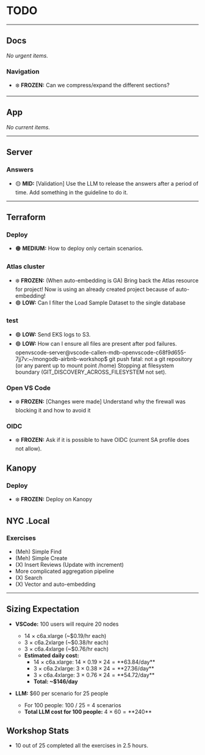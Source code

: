 # TODO

---

## Docs

*No urgent items.*

### Navigation
- ❄️ **FROZEN:** Can we compress/expand the different sections?

---

## App

*No current items.*

---

## Server

### Answers
- 🟡 **MID:** [Validation] Use the LLM to release the answers after a period of time. Add something in the guideline to do it.

---

## Terraform

### Deploy
- 🟠 **MEDIUM:** How to deploy only certain scenarios.

### Atlas cluster
- ❄️ **FROZEN:** (When auto-embedding is GA) Bring back the Atlas resource for project! Now is using an already created project because of auto-embedding!
- 🟢 **LOW:** Can I filter the Load Sample Dataset to the single database

### test
- 🟢 **LOW:** Send EKS logs to S3.
- 🟢 **LOW:** How can I ensure all files are present after pod failures.
openvscode-server@vscode-callen-mdb-openvscode-c68f9d655-7jj7v:~/mongodb-airbnb-workshop$ git push
fatal: not a git repository (or any parent up to mount point /home)
Stopping at filesystem boundary (GIT_DISCOVERY_ACROSS_FILESYSTEM not set).

### Open VS Code
- ❄️ **FROZEN:** [Changes were made] Understand why the firewall was blocking it and how to avoid it

### OIDC
- ❄️ **FROZEN:** Ask if it is possible to have OIDC (current SA profile does not allow).


## Kanopy

### Deploy
- ❄️ **FROZEN:** Deploy on Kanopy


## NYC .Local

### Exercises

- (Meh) Simple Find
- (Meh) Simple Create
- (X) Insert Reviews (Update with increment)
- More complicated aggregation pipeline
- (X) Search
- (X) Vector and auto-embedding

---

## Sizing Expectation

- **VSCode:** 100 users will require 20 nodes  
    - 14 × c6a.xlarge (~$0.19/hr each)  
    - 3 × c6a.2xlarge (~$0.38/hr each)  
    - 3 × c6a.4xlarge (~$0.76/hr each)  
    - **Estimated daily cost:**  
        - 14 × c6a.xlarge: 14 × $0.19 × 24 = **$63.84/day**  
        - 3 × c6a.2xlarge: 3 × $0.38 × 24 = **$27.36/day**  
        - 3 × c6a.4xlarge: 3 × $0.76 × 24 = **$54.72/day**  
        - **Total: ~$146/day**

- **LLM:** $60 per scenario for 25 people  
    - For 100 people: 100 / 25 = 4 scenarios  
    - **Total LLM cost for 100 people:** 4 × $60 = **$240**

## Workshop Stats

- 10 out of 25 completed all the exercises in 2.5 hours.